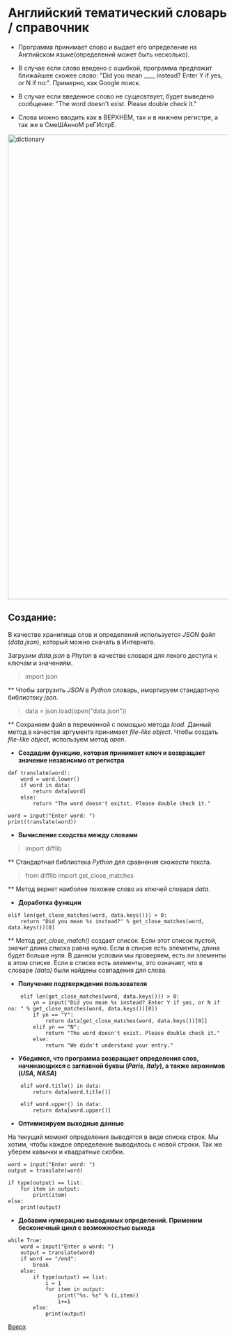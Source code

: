 <a id = "anchor"></a>
# Английский тематический словарь / справочник

* Программа принимает слово и выдает его определение на Английском языке(определений может быть несколько).

* В случае если слово введено с ошибкой, программа предложит ближайшее схожее слово: "Did you mean ____ instead? Enter Y if yes, or N if no:". Примерно, как Google поиск.

* В случае если введенное слово не сущесвтвует, будет выведено сообщение: "The word doesn't exist. Please double check it."

* Слова можно вводить как в ВЕРХНЕМ, так и в нижнем регистре, а так же в СмеШАнноМ реГИстрЕ.

<img width="1065" alt="dictionary" src="https://user-images.githubusercontent.com/97599612/168227247-45d7b3bf-c037-4082-b832-6cde7068e3be.png">

## Создание:

В качестве хранилища слов и определений используется _JSON_ файл (_data.json_), который можно скачать в Интернете.

Загрузим _data.json_ в _Phyton_ в качестве словаря для лекого доступа к ключам и значениям.

> import json

** Чтобы загрузить _JSON_ в _Python_ словарь, имортируем стандартную библиотеку _json_.

> data = json.load(open("data.json"))  

** Сохраняем файл в переменной с помощью метода _load_. Данный метод в качестве аргумента принимает _file-like object_. Чтобы создать _file-like object_, используем метод _open_.


* __Создадим функцию, которая принимает ключ и возвращает значение независимо от регистра__
```
def translate(word):
    word = word.lower()
    if word in data:
        return data[word]
    else:
        return "The word doesn't exitst. Please double check it."

word = input("Enter word: ")
print(translate(word))
```

* __Вычисление сходства между словами__

> import difflib

** Стандартная библиотека _Python_ для сравнения схожести текста.

> from difflib import get_close_matches

** Метод вернет наиболее похожее слово из ключей словаря _data_.


* __Доработка функции__
```
elif len(get_close_matches(word, data.keys())) > 0:
    return "Did you mean %s instead?" % get_close_matches(word, data.keys())[0]
```

** Метод _get_close_match()_ создает список. Если этот список пустой, значит длина списка равна нулю. Если в списке есть элементы, длина будет больше нуля. В данном условии мы проверяем, есть ли элементы в этом списке. Если в списке есть элементы, это означает, что в словаре _(data)_ были найдены совпадения для слова.


* __Получение подтверждения пользователя__
```
    elif len(get_close_matches(word, data.keys())) > 0:
        yn = input("Did you mean %s instead? Enter Y if yes, or N if no: " % get_close_matches(word, data.keys())[0])
        if yn == "Y":
            return data[get_close_matches(word, data.keys())[0]]
        elif yn == "N":
            return "The word doesn't exist. Please double check it."
        else:
            return "We didn't understand your entry."
```

* __Убедимся, что программа возвращает определения слов, начинающихся с заглавной буквы (_Paris, Italy_), а также акронимов (_USA, NASA_)__
```
    elif word.title() in data:
        return data[word.title()]

    elif word.upper() in data:
        return data[word.upper()]
```

* __Оптимизируем выходные данные__

На текущий момент определения выводятся в виде списка строк. Мы хотим, чтобы каждое определение выводилось с новой строки. Так же уберем кавычки и квадратные скобки.
```
word = input("Enter word: ")
output = translate(word)

if type(output) == list:
    for item in output:
        print(item)
else:
    print(output)
```

* __Добавим нумерацию выводимых определений. Применим бесконечный цикл с возможностью выхода__
```
while True:
    word = input("Enter a word: ")
    output = translate(word)
    if word == "/end":
        break
    else:
        if type(output) == list:
            i = 1
            for item in output:
                print("%s. %s" % (i,item)) 
                i+=1
        else:
            print(output)
```

[Вверх](#anchor)
